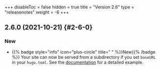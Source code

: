 +++
disableToc = false
hidden = true
title = "Version 2.6"
type = "releasenotes"
weight = -6
+++

## 2.6.0 (2021-10-21) {#2-6-0}

### New

- {{% badge style="info" icon="plus-circle" title=" " %}}New{{% /badge %}} Your site can now be served from a subdirectory if you set `baseURL` in your `hugo.toml`. See the [documentation](configuration/customization#public-web-server-from-subdirectory) for a detailed example.
